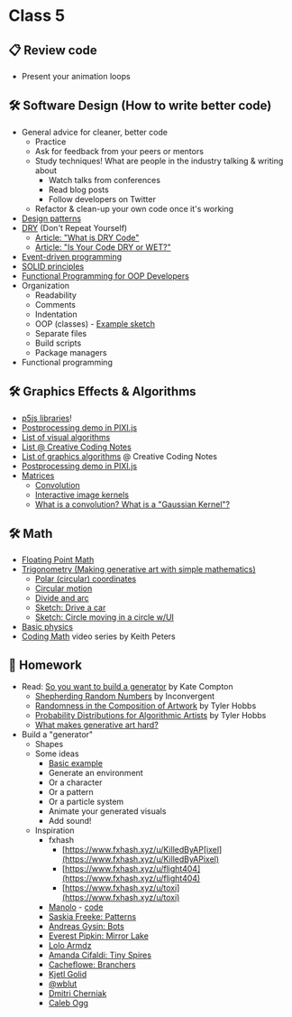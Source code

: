 # Class 5

## 📋 Review code

- Present your animation loops

## 🛠️ Software Design (How to write better code)

- General advice for cleaner, better code
  - Practice
  - Ask for feedback from your peers or mentors
  - Study techniques! What are people in the industry talking & writing about
    - Watch talks from conferences
    - Read blog posts
    - Follow developers on Twitter
  - Refactor & clean-up your own code once it's working
- [Design patterns](https://medium.com/educative/the-7-most-important-software-design-patterns-d60e546afb0e)
- [DRY](https://en.wikipedia.org/wiki/Don%27t_repeat_yourself) (Don't Repeat Yourself)
  - [Article: "What is DRY Code"](https://codinglead.github.io/javascript/what-is-DRY-code)
  - [Article: "Is Your Code DRY or WET?"](https://dzone.com/articles/is-your-code-dry-or-wet)
- [Event-driven programming](https://en.wikipedia.org/wiki/Event-driven_programming)
- [SOLID principles](https://konstantinlebedev.com/solid-in-react/)
- [Functional Programming for OOP Developers](http://jessewarden.com/2016/08/beginners-guide-to-functional-programming-part-1.html)
- Organization
  - Readability
  - Comments
  - Indentation
  - OOP (classes) - [Example sketch](https://editor.p5js.org/cacheflowe/sketches/488Fdh1O1)
  - Separate files
  - Build scripts
  - Package managers
- Functional programming

## 🛠️ Graphics Effects & Algorithms

- [p5js libraries](https://p5js.org/libraries/)!
- [Postprocessing demo in PIXI.js](https://pixijs.io/pixi-filters/tools/demo/)
- [List of visual algorithms](https://thatcreativecode.page/)
- [List @ Creative Coding Notes](https://github.com/cacheflowe/creative-coding-notes#graphics-concepts)
- [List of graphics algorithms](https://github.com/cacheflowe/creative-coding-notes#graphics-concepts) @ Creative Coding Notes
- [Postprocessing demo in PIXI.js](https://pixijs.io/pixi-filters/tools/demo/)
- [Matrices](https://vitaminac.github.io/Matrices-in-Computer-Graphics/)
  - [Convolution](https://www.taylorpetrick.com/blog/post/convolution-part1)
  - [Interactive image kernels](https://setosa.io/ev/image-kernels/)
  - [What is a convolution? What is a "Gaussian Kernel"?](https://twitter.com/3blue1brown/status/1303489896519139328)

## 🛠️ Math

- [Floating Point Math](https://0.30000000000000004.com/)
- [Trigonometry (Making generative art with simple mathematics)](https://www.hailpixel.com/articles/generative-art-simple-mathematics)
  - [Polar (circular) coordinates](https://editor.p5js.org/cacheflowe/sketches/22CiPOyiN)
  - [Circular motion](https://editor.p5js.org/cacheflowe/sketches/QazkuY-bZ)
  - [Divide and arc](https://editor.p5js.org/cacheflowe/sketches/_9FdBq40-)
  - [Sketch: Drive a car](https://editor.p5js.org/cacheflowe/sketches/SSqX9j2X-)
  - [Sketch: Circle moving in a circle w/UI](https://editor.p5js.org/cacheflowe/sketches/QazkuY-bZ)
- [Basic physics](https://editor.p5js.org/cacheflowe/sketches/488Fdh1O1)
- [Coding Math](https://www.youtube.com/user/codingmath) video series by Keith Peters

## 📝 Homework

- Read:
  [So you want to build a generator](http://galaxykate0.tumblr.com/post/139774965871/so-you-want-to-build-a-generator) by Kate Compton
  - [Shepherding Random Numbers](https://inconvergent.net/2016/shepherding-random-numbers/) by Inconvergent
  - [Randomness in the Composition of Artwork](https://tylerxhobbs.com/essays/2014/randomness-in-the-composition-of-artwork) by Tyler Hobbs
  - [Probability Distributions for Algorithmic Artists](https://tylerxhobbs.com/essays/2014/probability-distributions-for-algorithmic-artists) by Tyler Hobbs
  - [What makes generative art hard?](https://bendotk.com/writing/what-makes-generative-art-hard)
- Build a "generator"
  - Shapes
  - Some ideas
    - [Basic example](https://editor.p5js.org/cacheflowe/sketches/JytAPkkLQ0)
    - Generate an environment
    - Or a character
    - Or a pattern
    - Or a particle system
    - Animate your generated visuals
    - Add sound!
  - Inspiration
    - fxhash
      - [https://www.fxhash.xyz/u/KilledByAP[ixel](https://www.fxhash.xyz/u/KilledByAPixel)
      - [https://www.fxhash.xyz/u/flight404](https://www.fxhash.xyz/u/flight404)
      - [https://www.fxhash.xyz/u/toxi](https://www.fxhash.xyz/u/toxi)
    - [Manolo](https://www.behance.net/manoloide) - [code](https://github.com/manoloide/AllSketchs)
    - [Saskia Freeke: Patterns](http://sasj.nl/)
    - [Andreas Gysin: Bots](https://www.instagram.com/p/B9KGXmNByRa/)
    - [Everest Pipkin: Mirror Lake](https://everestpipkin.itch.io/mirrorlake)
    - [Lolo Armdz](https://www.instagram.com/p/Bo9XS81HomN/)
    - [Amanda Cifaldi: Tiny Spires](https://twitter.com/tinyspires)
    - [Cacheflowe: Branchers](https://www.instagram.com/p/BwHxemPFcMc/)
    - [Kjetl Golid](https://www.instagram.com/p/B1FUsgSANMz/)
    - [@wblut](https://www.instagram.com/p/B9scpU8HgXY/)
    - [Dmitri Cherniak](https://www.instagram.com/p/CDzmKONnAlj/)
    - [Caleb Ogg](https://www.instagram.com/p/B_YjBSYnMn1/)
